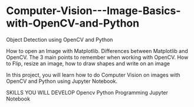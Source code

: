 # Computer-Vision---Image-Basics-with-OpenCV-and-Python
Object Detection using OpenCV and Python

How to open an Image with Matplotlib.
Differences between Matplotlib and OpenCV.
The 3 main points to remember when working with OpenCV.
How to Flip, resize an image, how to draw shapes and write on an image

In this project, you will learn how to do Computer Vision on images with OpenCV and Python using Jupyter Notebook.

SKILLS YOU WILL DEVELOP
Opencv
Python Programming
Jupyter Notebook
